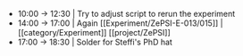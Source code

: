 - 10:00 -> 12:30 | Try to adjust script to rerun the experiment
- 14:00 -> 17:00 | Again [[Experiment/ZePSI-E-013/015]] | [[category/Experiment]] [[project/ZePSI]]
- 17:00 -> 18:30 | Solder for Steffi's PhD hat